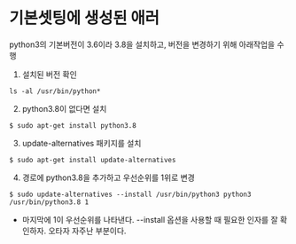 # 기본셋팅에 생성된 애러

python3의 기본버전이 3.6이라 3.8을 설치하고, 버전을 변경하기 위해 아래작업을 수행
1. 설치된 버전 확인
```
ls -al /usr/bin/python*
```
2. python3.8이 없다면 설치
```
$ sudo apt-get install python3.8
```

3. update-alternatives 패키지를 설치
```
$ sudo apt-get install update-alternatives
```

4. 경로에 python3.8을 추가하고 우선순위를 1위로 변경
```
$ sudo update-alternatives --install /usr/bin/python3 python3 /usr/bin/python3.8 1
```
- 마지막에 1이 우선순위를 나타낸다. --install 옵션을 사용할 때 필요한 인자를 잘 확인하자. 오타자 자주난 부분이다.
